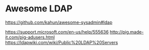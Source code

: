 # Awesome LDAP
https://github.com/kahun/awesome-sysadmin#ldap

https://support.microsoft.com/en-us/help/555636
http://pig.made-it.com/pig-adusers.html
https://ldapwiki.com/wiki/Public%20LDAP%20Servers
